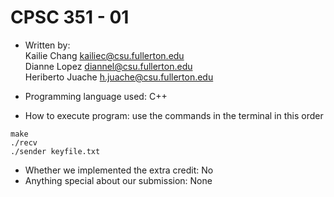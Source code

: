 # CPSC 351 - 01

* Written by: \
Kailie Chang kailiec@csu.fullerton.edu \
Dianne Lopez diannel@csu.fullerton.edu \
Heriberto Juache h.juache@csu.fullerton.edu 

* Programming language used: C++

* How to execute program: use the commands in the terminal in this order
```
make
./recv
./sender keyfile.txt
```
* Whether we implemented the extra credit: No
* Anything special about our submission: None
